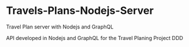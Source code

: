 # Travels-Plans-Nodejs-Server
Travel Plan server with Nodejs and GraphQL

API developed in Nodejs and GraphQL for the Travel Planing Project DDD
